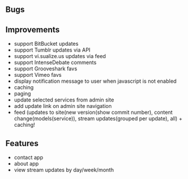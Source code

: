 ## Bugs ##

## Improvements ##

* support BitBucket updates
* support Tumblr updates via API
* support vi.sualize.us updates via feed
* support IntenseDebate comments
* support Grooveshark favs
* support Vimeo favs
* display notification message to user when javascript is not enabled
* caching
* paging
* update selected services from admin site
* add update link on admin site navigation
* feed (updates to site(new version(show commit number), content change(models(service)), stream updates(grouped per update), all) + caching!

## Features ##

* contact app
* about app
* view stream updates by day/week/month
